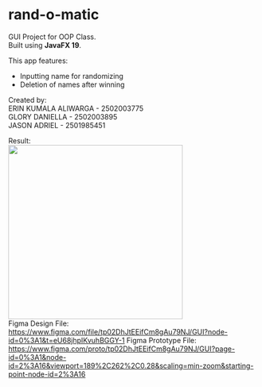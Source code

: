 # rand-o-matic
GUI Project for OOP Class.\
Built using **JavaFX 19**.

This app features:
- Inputting name for randomizing
- Deletion of names after winning

Created by:\
ERIN KUMALA ALIWARGA - 2502003775\
GLORY DANIELLA       - 2502003895\
JASON ADRIEL         - 2501985451

Result:\
<img src="https://github.com/intll/dataset/raw/main/gui_result.gif" width="350px" height="350px"/>\
Figma Design File: https://www.figma.com/file/tp02DhJtEEifCm8gAu79NJ/GUI?node-id=0%3A1&t=eU68jhpIKvuhBGGY-1
Figma Prototype File: https://www.figma.com/proto/tp02DhJtEEifCm8gAu79NJ/GUI?page-id=0%3A1&node-id=2%3A16&viewport=189%2C262%2C0.28&scaling=min-zoom&starting-point-node-id=2%3A16
